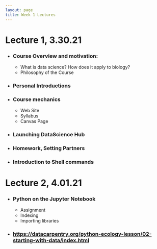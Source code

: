 ```yaml
---
layout: page
title: Week 1 Lectures
---
```


# Lecture 1, 3.30.21

- ### Course Overview and motivation: 
    - What is data science? How does it apply to biology?
    - Philosophy of the Course 
- ### Personal Introductions
- ### Course mechanics 
    - Web Site
    - Syllabus
    - Canvas Page
- ### Launching DataScience Hub
- ### Homework, Setting Partners
- ### Introduction to Shell commands


# Lecture 2, 4.01.21

- ### Python on the Jupyter Notebook
    - Assignment
    - Indexing
    - Importing libraries

- ### https://datacarpentry.org/python-ecology-lesson/02-starting-with-data/index.html

    

